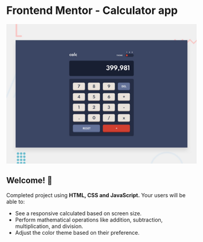# Frontend Mentor - Calculator app

![Design preview for the Calculator app coding challenge](./design/desktop-preview.jpg)

## Welcome! 👋

Completed project using **HTML, CSS and JavaScript.**
Your users will be able to:

- See a responsive calculated based on screen size.
- Perform mathematical operations like addition, subtraction, multiplication, and division.
- Adjust the color theme based on their preference.
